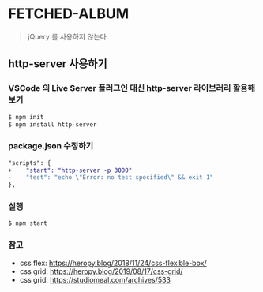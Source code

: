 # FETCHED-ALBUM

> jQuery 를 사용하지 않는다.

## http-server 사용하기

### VSCode 의 Live Server 플러그인 대신 http-server 라이브러리 활용해보기

```bash
$ npm init
$ npm install http-server
```

### package.json 수정하기

```diff
"scripts": {
+    "start": "http-server -p 3000"
-    "test": "echo \"Error: no test specified\" && exit 1"
},
```

### 실행

```bash
$ npm start
```


### 참고
- css flex: https://heropy.blog/2018/11/24/css-flexible-box/
- css grid: https://heropy.blog/2019/08/17/css-grid/
- css grid: https://studiomeal.com/archives/533